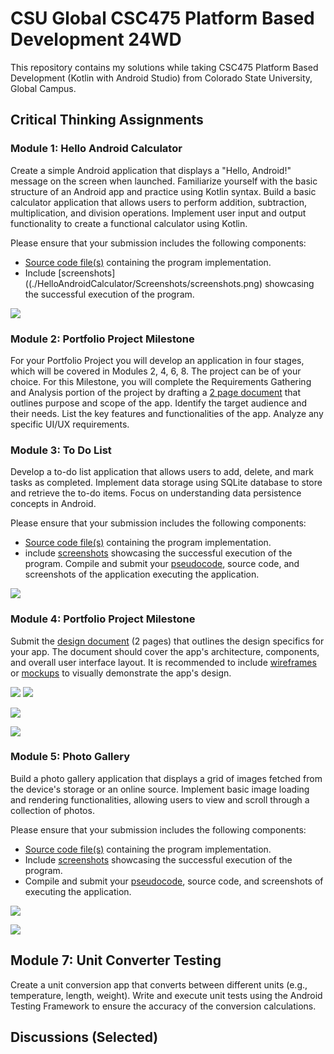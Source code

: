 # CSU Global CSC475 Platform Based Development 24WD

This repository contains my solutions while taking CSC475 Platform Based Development (Kotlin with Android Studio) from Colorado State University, Global Campus. 

## Critical Thinking Assignments

### Module 1: Hello Android Calculator

Create a simple Android application that displays a "Hello, Android!" message on the screen when launched. Familiarize yourself with the basic structure of an Android app and practice using Kotlin syntax. Build a basic calculator application that allows users to perform addition, subtraction, multiplication, and division operations. Implement user input and output functionality to create a functional calculator using Kotlin.

Please ensure that your submission includes the following components:

- [Source code file(s)](./HelloAndroidCalculator) containing the program implementation.
- Include [screenshots]((./HelloAndroidCalculator/Screenshots/screenshots.png) showcasing the successful execution of the program.

![](./HelloAndroidCalculator/Screenshots/screenshots.png)

### Module 2: Portfolio Project Milestone

For your Portfolio Project you will develop an application in four stages, which will be covered in Modules 2, 4, 6, 8. The project can be of your choice. For this Milestone, you will complete the Requirements Gathering and Analysis portion of the project by drafting a [2 page document](./ToDone/design/Peters_Stephan_CSC475_CT2_ToDoneApp.pdf) that outlines purpose and scope of the app. Identify the target audience and their needs. List the key features and functionalities of the app. Analyze any specific UI/UX requirements.

### Module 3: To Do List

Develop a to-do list application that allows users to add, delete, and mark tasks as completed. Implement data storage using SQLite database to store and retrieve the to-do items. Focus on understanding data persistence concepts in Android.

Please ensure that your submission includes the following components:

- [Source code file(s)](./ToDoLite/) containing the program implementation.
- include [screenshots](./ToDoLite/Screenshots/screenshots.png) showcasing the successful execution of the program. Compile and submit your [pseudocode](./ToDoLite/pseudocode/ToDoLite.pseudocode), source code, and screenshots of the application executing the application.

![](./ToDoLite/Screenshots/screenshots.png)

### Module 4: Portfolio Project Milestone

Submit the [design document](./ToDone/design/Peters_Stephan_CSC475_CT4_ToDoneApp_DesignDocument.pdf) (2 pages) that outlines the design specifics for your app. The document should cover the app's architecture, components, and overall user interface layout. It is recommended to include [wireframes](./ToDone/design/MainUIStructure.svg) or [mockups](./ToDone/design/InitialDesignMockUp.png) to visually demonstrate the app's design.

![](./ToDone/design/InitialDesignMockUp.png) ![](./ToDone/design/MainUIStructure.svg) 

![](./ToDone/design/TaskHierarchy.svg)

![](./ToDone/design/HighLevelArchitecture.svg)

### Module 5: Photo Gallery

Build a photo gallery application that displays a grid of images  fetched from the device's storage or an online source. Implement basic  image loading and rendering functionalities, allowing users to view and  scroll through a collection of photos.

Please ensure that your submission includes the following components:

- [Source code file(s)](./PhotoViewer/) containing the program implementation.
- Include [screenshots](./PhotoViewer/Screenshots/screenshots.png) showcasing the successful execution of the program.
- Compile and submit your [pseudocode](./PhotoViewer/PseudoCode_ProjectStructure/PhotoViewer_Pseudocode.md), source code, and  screenshots of executing the application.

![](./PhotoViewer/PseudoCode_ProjectStructure/PhotoViewer_Application_Structure.svg)

![](./PhotoViewer/PseudoCode_ProjectStructure/screenshots.png)

## Module 7: Unit Converter Testing

Create a unit conversion app that converts between different units  (e.g., temperature, length, weight). Write and execute unit tests using  the Android Testing Framework to ensure the accuracy of the conversion  calculations.





## Discussions (Selected)

